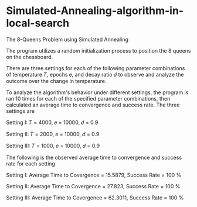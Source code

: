 # Simulated-Annealing-algorithm-in-local-search
The 8-Queens Problem using Simulated Annealing

The program utilizes a random initialization process to position the 8 queens on the chessboard. 

There are three settings for each of the following parameter combinations of temperature 𝑇, epochs 𝑒, and decay ratio 𝑑 to observe and analyze the outcome over the change in temperature.

To analyze the algorithm's behavior under different settings, the program is ran 10 times for each of the specified parameter combinations, then calculated an average time to convergence and success rate. The three settings are

Setting I: 𝑇 = 4000, 𝑒 = 10000, 𝑑 = 0.9

Setting II: 𝑇 = 2000, 𝑒 = 10000, 𝑑 = 0.9

Setting III: 𝑇 = 1000, 𝑒 = 10000, 𝑑 = 0.9

The following is the observed average time to convergence and success rate for each setting


Setting I: Average Time to Covergence = 15.5879,  Success Rate = 100 %

Setting II: Average Time to Covergence = 27.823,  Success Rate = 100 %

Setting III: Average Time to Covergence = 62.3011,  Success Rate = 100 %





